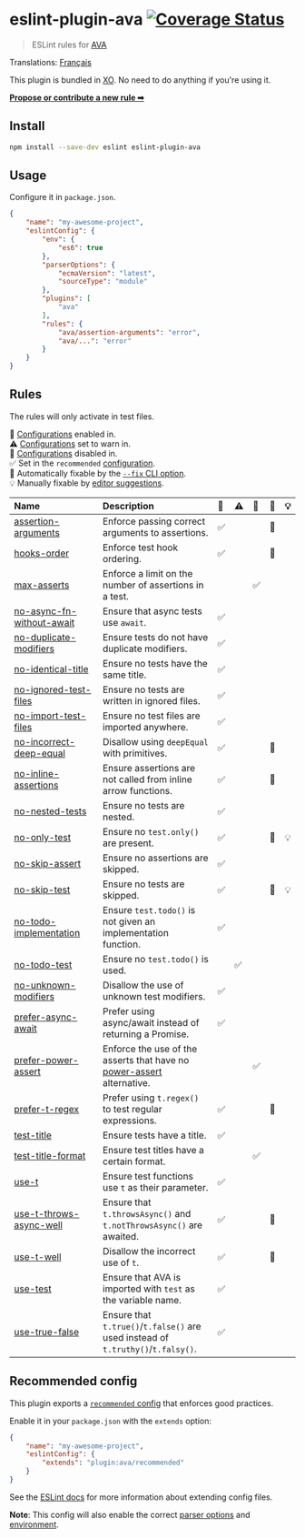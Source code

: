 # eslint-plugin-ava [![Coverage Status](https://coveralls.io/repos/github/avajs/eslint-plugin-ava/badge.svg?branch=main)](https://coveralls.io/github/avajs/eslint-plugin-ava?branch=main)

> ESLint rules for [AVA](https://avajs.dev)

Translations: [Français](https://github.com/avajs/ava-docs/blob/main/fr_FR/related/eslint-plugin-ava/readme.md)

This plugin is bundled in [XO](https://github.com/xojs/xo). No need to do anything if you're using it.

[**Propose or contribute a new rule ➡**](.github/contributing.md)

## Install

```sh
npm install --save-dev eslint eslint-plugin-ava
```

## Usage

Configure it in `package.json`.

```json
{
	"name": "my-awesome-project",
	"eslintConfig": {
		"env": {
			"es6": true
		},
		"parserOptions": {
			"ecmaVersion": "latest",
			"sourceType": "module"
		},
		"plugins": [
			"ava"
		],
		"rules": {
			"ava/assertion-arguments": "error",
			"ava/...": "error"
        }
    }
}
```

## Rules

The rules will only activate in test files.

<!-- begin auto-generated rules list -->

💼 [Configurations](https://github.com/avajs/eslint-plugin-ava#recommended-config) enabled in.\
⚠️ [Configurations](https://github.com/avajs/eslint-plugin-ava#recommended-config) set to warn in.\
🚫 [Configurations](https://github.com/avajs/eslint-plugin-ava#recommended-config) disabled in.\
✅ Set in the `recommended` [configuration](https://github.com/avajs/eslint-plugin-ava#recommended-config).\
🔧 Automatically fixable by the [`--fix` CLI option](https://eslint.org/docs/user-guide/command-line-interface#--fix).\
💡 Manually fixable by [editor suggestions](https://eslint.org/docs/developer-guide/working-with-rules#providing-suggestions).

| Name                                                                 | Description                                                                                                              | 💼 | ⚠️ | 🚫 | 🔧 | 💡 |
| :------------------------------------------------------------------- | :----------------------------------------------------------------------------------------------------------------------- | :- | :- | :- | :- | :- |
| [assertion-arguments](docs/rules/assertion-arguments.md)             | Enforce passing correct arguments to assertions.                                                                         | ✅  |    |    | 🔧 |    |
| [hooks-order](docs/rules/hooks-order.md)                             | Enforce test hook ordering.                                                                                              | ✅  |    |    | 🔧 |    |
| [max-asserts](docs/rules/max-asserts.md)                             | Enforce a limit on the number of assertions in a test.                                                                   |    |    | ✅  |    |    |
| [no-async-fn-without-await](docs/rules/no-async-fn-without-await.md) | Ensure that async tests use `await`.                                                                                     | ✅  |    |    |    |    |
| [no-duplicate-modifiers](docs/rules/no-duplicate-modifiers.md)       | Ensure tests do not have duplicate modifiers.                                                                            | ✅  |    |    |    |    |
| [no-identical-title](docs/rules/no-identical-title.md)               | Ensure no tests have the same title.                                                                                     | ✅  |    |    |    |    |
| [no-ignored-test-files](docs/rules/no-ignored-test-files.md)         | Ensure no tests are written in ignored files.                                                                            | ✅  |    |    |    |    |
| [no-import-test-files](docs/rules/no-import-test-files.md)           | Ensure no test files are imported anywhere.                                                                              | ✅  |    |    |    |    |
| [no-incorrect-deep-equal](docs/rules/no-incorrect-deep-equal.md)     | Disallow using `deepEqual` with primitives.                                                                              | ✅  |    |    | 🔧 |    |
| [no-inline-assertions](docs/rules/no-inline-assertions.md)           | Ensure assertions are not called from inline arrow functions.                                                            | ✅  |    |    | 🔧 |    |
| [no-nested-tests](docs/rules/no-nested-tests.md)                     | Ensure no tests are nested.                                                                                              | ✅  |    |    |    |    |
| [no-only-test](docs/rules/no-only-test.md)                           | Ensure no `test.only()` are present.                                                                                     | ✅  |    |    | 🔧 | 💡 |
| [no-skip-assert](docs/rules/no-skip-assert.md)                       | Ensure no assertions are skipped.                                                                                        | ✅  |    |    |    |    |
| [no-skip-test](docs/rules/no-skip-test.md)                           | Ensure no tests are skipped.                                                                                             | ✅  |    |    | 🔧 | 💡 |
| [no-todo-implementation](docs/rules/no-todo-implementation.md)       | Ensure `test.todo()` is not given an implementation function.                                                            | ✅  |    |    |    |    |
| [no-todo-test](docs/rules/no-todo-test.md)                           | Ensure no `test.todo()` is used.                                                                                         |    | ✅  |    |    |    |
| [no-unknown-modifiers](docs/rules/no-unknown-modifiers.md)           | Disallow the use of unknown test modifiers.                                                                              | ✅  |    |    |    |    |
| [prefer-async-await](docs/rules/prefer-async-await.md)               | Prefer using async/await instead of returning a Promise.                                                                 | ✅  |    |    |    |    |
| [prefer-power-assert](docs/rules/prefer-power-assert.md)             | Enforce the use of the asserts that have no [power-assert](https://github.com/power-assert-js/power-assert) alternative. |    |    | ✅  |    |    |
| [prefer-t-regex](docs/rules/prefer-t-regex.md)                       | Prefer using `t.regex()` to test regular expressions.                                                                    | ✅  |    |    | 🔧 |    |
| [test-title](docs/rules/test-title.md)                               | Ensure tests have a title.                                                                                               | ✅  |    |    |    |    |
| [test-title-format](docs/rules/test-title-format.md)                 | Ensure test titles have a certain format.                                                                                |    |    | ✅  |    |    |
| [use-t](docs/rules/use-t.md)                                         | Ensure test functions use `t` as their parameter.                                                                        | ✅  |    |    |    |    |
| [use-t-throws-async-well](docs/rules/use-t-throws-async-well.md)     | Ensure that `t.throwsAsync()` and `t.notThrowsAsync()` are awaited.                                                      | ✅  |    |    | 🔧 |    |
| [use-t-well](docs/rules/use-t-well.md)                               | Disallow the incorrect use of `t`.                                                                                       | ✅  |    |    | 🔧 |    |
| [use-test](docs/rules/use-test.md)                                   | Ensure that AVA is imported with `test` as the variable name.                                                            | ✅  |    |    |    |    |
| [use-true-false](docs/rules/use-true-false.md)                       | Ensure that `t.true()`/`t.false()` are used instead of `t.truthy()`/`t.falsy()`.                                         | ✅  |    |    |    |    |

<!-- end auto-generated rules list -->

## Recommended config

This plugin exports a [`recommended` config](index.js) that enforces good practices.

Enable it in your `package.json` with the `extends` option:

```json
{
	"name": "my-awesome-project",
	"eslintConfig": {
		"extends": "plugin:ava/recommended"
	}
}
```

See the [ESLint docs](https://eslint.org/docs/user-guide/configuring#extending-configuration-files) for more information about extending config files.

**Note**: This config will also enable the correct [parser options](https://eslint.org/docs/user-guide/configuring#specifying-parser-options) and [environment](https://eslint.org/docs/user-guide/configuring#specifying-environments).

